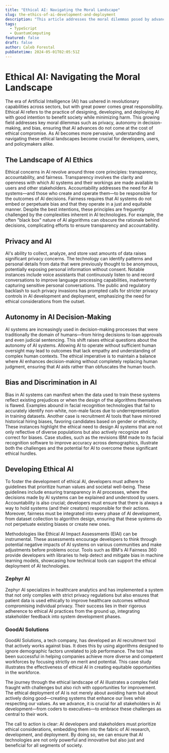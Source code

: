 ```yaml
---
title: "Ethical AI: Navigating the Moral Landscape"
slug: the-ethics-of-ai-development-and-deployment
description: "This article addresses the moral dilemmas posed by advancing AI technology, from privacy concerns to decision-making autonomy, and discusses how developers can create ethical AI systems that benefit humanity."
tags:
  - TypeScript
  - QuantumComputing
featured: false
draft: false
author: Caleb Forestal
pubDatetime: 2024-05-01T02:05:51Z
---
```


# Ethical AI: Navigating the Moral Landscape

The era of Artificial Intelligence (AI) has ushered in revolutionary capabilities across sectors, but with great power comes great responsibility. Ethical AI refers to the practice of designing, developing, and deploying AI with good intention to benefit society while minimizing harm. This growing field addresses key moral dilemmas such as privacy, autonomy in decision-making, and bias, ensuring that AI advances do not come at the cost of ethical compromise. As AI becomes more pervasive, understanding and navigating these ethical landscapes become crucial for developers, users, and policymakers alike.

## The Landscape of AI Ethics
Ethical concerns in AI revolve around three core principles: transparency, accountability, and fairness. Transparency involves the clarity and openness with which AI systems and their workings are made available to users and other stakeholders. Accountability addresses the need for AI systems—and those who create and operate them—to be responsible for the outcomes of AI decisions. Fairness requires that AI systems do not embed or perpetuate bias and that they operate in a just and equitable manner. Despite the best intentions, these principles are frequently challenged by the complexities inherent in AI technologies. For example, the often "black box" nature of AI algorithms can obscure the rationale behind decisions, complicating efforts to ensure transparency and accountability.

## Privacy and AI
AI's ability to collect, analyze, and store vast amounts of data raises significant privacy concerns. The technology can identify patterns and personal details from data that were previously thought to be anonymous, potentially exposing personal information without consent. Notable instances include voice assistants that continuously listen to and record conversations to improve language processing capabilities, inadvertently capturing sensitive personal conversations. The public and regulatory backlash to such privacy invasions has prompted calls for stricter privacy controls in AI development and deployment, emphasizing the need for ethical considerations from the outset.

## Autonomy in AI Decision-Making
AI systems are increasingly used in decision-making processes that were traditionally the domain of humans—from hiring decisions to loan approvals and even judicial sentencing. This shift raises ethical questions about the autonomy of AI systems. Allowing AI to operate without sufficient human oversight may lead to outcomes that lack empathy and understanding of complex human contexts. The ethical imperative is to maintain a balance where AI enhances decision-making without completely replacing human judgment, ensuring that AI aids rather than obfuscates the human touch.

## Bias and Discrimination in AI
Bias in AI systems can manifest when the data used to train these systems reflect existing prejudices or when the design of the algorithms themselves is flawed. Examples abound in facial recognition technologies that fail to accurately identify non-white, non-male faces due to underrepresentation in training datasets. Another case is recruitment AI tools that have mirrored historical hiring biases, favoring candidates based on gender or ethnicity. These instances highlight the ethical need to design AI systems that are not only reflective of diverse populations but also actively recognize and correct for biases. Case studies, such as the revisions IBM made to its facial recognition software to improve accuracy across demographics, illustrate both the challenges and the potential for AI to overcome these significant ethical hurdles.

## Developing Ethical AI
To foster the development of ethical AI, developers must adhere to guidelines that prioritize human values and societal well-being. These guidelines include ensuring transparency in AI processes, where the decisions made by AI systems can be explained and understood by users. Accountability is also crucial; developers must ensure that there is always a way to hold systems (and their creators) responsible for their actions. Moreover, fairness must be integrated into every phase of AI development, from dataset collection to algorithm design, ensuring that these systems do not perpetuate existing biases or create new ones.

Methodologies like Ethical AI Impact Assessments (EIAI) can be instrumental. These assessments encourage developers to think through potential negative impacts of AI systems on various communities and make adjustments before problems occur. Tools such as IBM's AI Fairness 360 provide developers with libraries to help detect and mitigate bias in machine learning models, showcasing how technical tools can support the ethical deployment of AI technologies.

### Zephyr AI
Zephyr AI specializes in healthcare analytics and has implemented a system that not only complies with strict privacy regulations but also ensures that patient data is used ethically to improve healthcare outcomes without compromising individual privacy. Their success lies in their rigorous adherence to ethical AI practices from the ground up, integrating stakeholder feedback into system development phases.

### GoodAI Solutions
GoodAI Solutions, a tech company, has developed an AI recruitment tool that actively works against bias. It does this by using algorithms designed to ignore demographic factors unrelated to job performance. The tool has been successful in helping companies achieve more diverse and competent workforces by focusing strictly on merit and potential. This case study illustrates the effectiveness of ethical AI in creating equitable opportunities in the workforce.

The journey through the ethical landscape of AI illustrates a complex field fraught with challenges but also rich with opportunities for improvement. The ethical deployment of AI is not merely about avoiding harm but about actively doing good—creating systems that enhance our lives while respecting our values. As we advance, it is crucial for all stakeholders in AI development—from coders to executives—to embrace these challenges as central to their work.

The call to action is clear: AI developers and stakeholders must prioritize ethical considerations, embedding them into the fabric of AI research, development, and deployment. By doing so, we can ensure that AI technologies are not only powerful and innovative but also just and beneficial for all segments of society.
